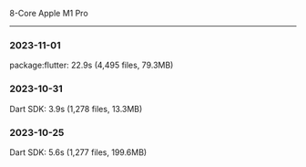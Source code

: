 8-Core Apple M1 Pro

---

### 2023-11-01

package:flutter: 22.9s (4,495 files, 79.3MB)

### 2023-10-31

Dart SDK: 3.9s (1,278 files, 13.3MB)

### 2023-10-25

Dart SDK: 5.6s (1,277 files, 199.6MB)
